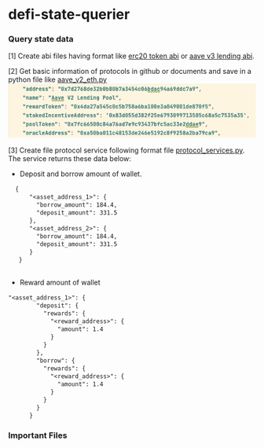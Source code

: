 # defi-state-querier

### Query state data
[1] Create abi files having format like [erc20 token abi](src/abis/token/erc20_abi.py) or [aave v3 lending abi](src/abis/lending/aave_v3/aave_v3_lending_pool_abi.py).

[2] Get basic information of protocols in github or documents and save in a python file like [aave_v2_eth.py](/src/services/lending/lending_info/ethereum/aave_v2_eth.py)
**![](images/basic_information.png)** 

[3] Create file protocol service following format file [protocol_services.py](/src/services/protocol_services.py).
The service returns these data below:
- Deposit and borrow amount of wallet.
```
  {
      "<asset_address_1>": {
        "borrow_amount": 184.4,
        "deposit_amount": 331.5
      },
      "<asset_address_2>": {
        "borrow_amount": 184.4,
        "deposit_amount": 331.5
      }
   }


```
- Reward amount of wallet
```
"<asset_address_1>": {
        "deposit": {
          "rewards": {
            "<reward_address>": {
              "amount": 1.4
            }
          }
        },
        "borrow": {
          "rewards": {
            "<reward_address>": {
              "amount": 1.4
            }
          }
        }
      }

```
### Important Files